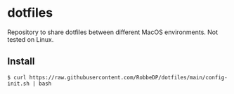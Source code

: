 # dotfiles

Repository to share dotfiles between different MacOS environments.
Not tested on Linux.

## Install
```shell
$ curl https://raw.githubusercontent.com/RobbeDP/dotfiles/main/config-init.sh | bash
```
